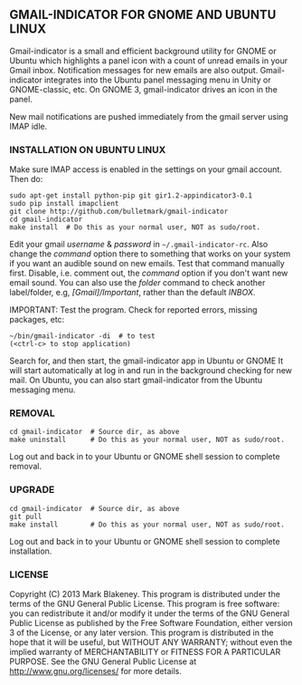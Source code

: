 ## GMAIL-INDICATOR FOR GNOME AND UBUNTU LINUX

Gmail-indicator is a small and efficient background utility for GNOME or
Ubuntu which highlights a panel icon with a count of unread emails in
your Gmail inbox. Notification messages for new emails are also output.
Gmail-indicator integrates into the Ubuntu panel messaging menu in Unity
or GNOME-classic, etc. On GNOME 3, gmail-indicator drives an icon in the
panel.

New mail notifications are pushed immediately from the gmail server
using IMAP idle.

### INSTALLATION ON UBUNTU LINUX

Make sure IMAP access is enabled in the settings on your gmail account.
Then do:

    sudo apt-get install python-pip git gir1.2-appindicator3-0.1
    sudo pip install imapclient
    git clone http://github.com/bulletmark/gmail-indicator
    cd gmail-indicator
    make install  # Do this as your normal user, NOT as sudo/root.

Edit your gmail *username* & *password* in `~/.gmail-indicator-rc`. Also
change the *command* option there to something that works on your system
if you want an audible sound on new emails. Test that command manually
first. Disable, i.e. comment out, the *command* option if you don't want
new email sound. You can also use the *folder* command to check another
label/folder, e.g, *[Gmail]/Important*, rather than the default *INBOX*.

IMPORTANT: Test the program. Check for reported errors, missing packages, etc:

    ~/bin/gmail-indicator -di  # to test
    (<ctrl-c> to stop application)

Search for, and then start, the gmail-indicator app in Ubuntu or GNOME
It will start automatically at log in and run in the
background checking for new mail. On Ubuntu, you can also start
gmail-indicator from the Ubuntu messaging menu.

### REMOVAL

    cd gmail-indicator  # Source dir, as above
    make uninstall      # Do this as your normal user, NOT as sudo/root.

Log out and back in to your Ubuntu or GNOME shell session to complete
removal.

### UPGRADE

    cd gmail-indicator  # Source dir, as above
    git pull
    make install        # Do this as your normal user, NOT as sudo/root.

Log out and back in to your Ubuntu or GNOME shell session to
complete installation.

### LICENSE

Copyright (C) 2013 Mark Blakeney. This program is distributed under the
terms of the GNU General Public License.
This program is free software: you can redistribute it and/or modify it
under the terms of the GNU General Public License as published by the
Free Software Foundation, either version 3 of the License, or any later
version.
This program is distributed in the hope that it will be useful, but
WITHOUT ANY WARRANTY; without even the implied warranty of
MERCHANTABILITY or FITNESS FOR A PARTICULAR PURPOSE. See the GNU General
Public License at <http://www.gnu.org/licenses/> for more details.

<!-- vim: se ai syn=markdown: -->
